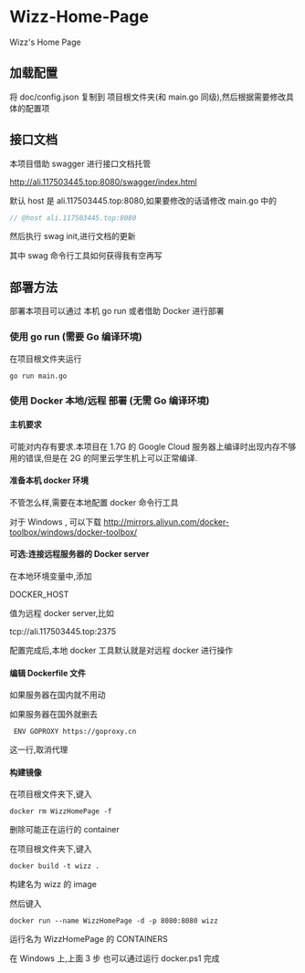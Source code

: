 # Wizz-Home-Page

Wizz's Home Page

## 加载配置

将 doc/config.json 复制到 项目根文件夹(和 main.go 同级),然后根据需要修改具体的配置项

## 接口文档

本项目借助 swagger 进行接口文档托管

<http://ali.117503445.top:8080/swagger/index.html>

默认 host 是 ali.117503445.top:8080,如果要修改的话请修改 main.go 中的

```go
// @host ali.117503445.top:8080
```

然后执行 swag init,进行文档的更新

其中 swag 命令行工具如何获得我有空再写

## 部署方法

部署本项目可以通过 本机 go run 或者借助 Docker 进行部署

### 使用 go run (需要 Go 编译环境)

在项目根文件夹运行

```sh
go run main.go
```

### 使用 Docker 本地/远程 部署 (无需 Go 编译环境)

#### 主机要求

可能对内存有要求.本项目在 1.7G 的 Google Cloud 服务器上编译时出现内存不够用的错误,但是在 2G 的阿里云学生机上可以正常编译.

#### 准备本机 docker 环境

不管怎么样,需要在本地配置 docker 命令行工具

对于 Windows , 可以下载 <http://mirrors.aliyun.com/docker-toolbox/windows/docker-toolbox/>

#### 可选:连接远程服务器的 Docker server

在本地环境变量中,添加

DOCKER_HOST

值为远程 docker server,比如

tcp://ali.117503445.top:2375

配置完成后,本地 docker 工具默认就是对远程 docker 进行操作

#### 编辑 Dockerfile 文件

如果服务器在国内就不用动

如果服务器在国外就删去

``` docker
 ENV GOPROXY https://goproxy.cn
```

这一行,取消代理

#### 构建镜像

在项目根文件夹下,键入

```docker
docker rm WizzHomePage -f
```

删除可能正在运行的 container

在项目根文件夹下,键入

```docker
docker build -t wizz .
```

构建名为 wizz 的 image

然后键入

```docker
docker run --name WizzHomePage -d -p 8080:8080 wizz
```

运行名为 WizzHomePage 的 CONTAINERS

在 Windows 上,上面 3 步 也可以通过运行 docker.ps1 完成
